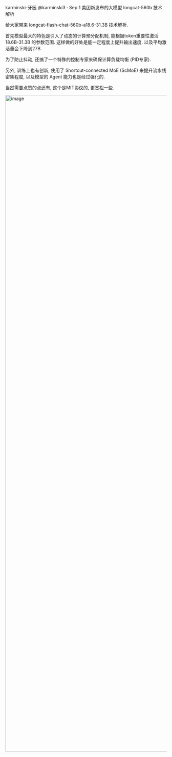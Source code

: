 karminski-牙医
@karminski3
·
Sep 1
美团新发布的大模型 longcat-560b 技术解析

给大家带来 longcat-flash-chat-560b-a18.6-31.3B 技术解析.

首先模型最大的特色是引入了动态的计算预分配机制, 能根据token重要性激活 18.6B-31.3B 的参数范围. 这样做的好处是能一定程度上提升输出速度. 以及平均激活量会下降到27B.

为了防止抖动, 还搞了一个特殊的控制专家来确保计算负载均衡 (PID专家).

另外, 训练上也有创新, 使用了 Shortcut-connected MoE (ScMoE) 来提升流水线密集程度, 以及模型的 Agent 能力也是经过强化的.

当然需要点赞的点还有, 这个是MIT协议的, 更宽松一些.

<img width="914" height="2048" alt="image" src="https://github.com/user-attachments/assets/984d84ea-c1a5-4f98-b4f8-4fcb9982cc81" />
